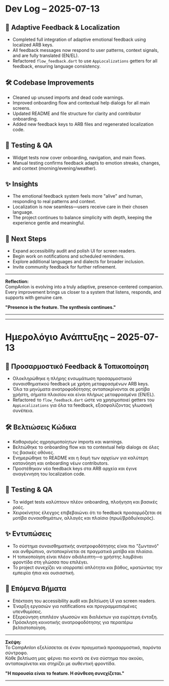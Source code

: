 # Dev Log – 2025-07-13

## 🌿 Adaptive Feedback & Localization

- Completed full integration of adaptive emotional feedback using localized ARB keys.
- All feedback messages now respond to user patterns, context signals, and are fully translated (EN/EL).
- Refactored `flow_feedback.dart` to use `AppLocalizations` getters for all feedback, ensuring language consistency.

## 🛠️ Codebase Improvements

- Cleaned up unused imports and dead code warnings.
- Improved onboarding flow and contextual help dialogs for all main screens.
- Updated README and file structure for clarity and contributor onboarding.
- Added new feedback keys to ARB files and regenerated localization code.

## 🧪 Testing & QA

- Widget tests now cover onboarding, navigation, and main flows.
- Manual testing confirms feedback adapts to emotion streaks, changes, and context (morning/evening/weather).

## ✨ Insights

- The emotional feedback system feels more "alive" and human, responding to real patterns and context.
- Localization is now seamless—users receive care in their chosen language.
- The project continues to balance simplicity with depth, keeping the experience gentle and meaningful.

## 🚩 Next Steps

- Expand accessibility audit and polish UI for screen readers.
- Begin work on notifications and scheduled reminders.
- Explore additional languages and dialects for broader inclusion.
- Invite community feedback for further refinement.

---

**Reflection:**  
CompAnIon is evolving into a truly adaptive, presence-centered companion.  
Every improvement brings us closer to a system that listens, responds, and supports with genuine care.

**"Presence is the feature. The synthesis continues."**

---

---

# Ημερολόγιο Ανάπτυξης – 2025-07-13

## 🌿 Προσαρμοστικό Feedback & Τοπικοποίηση

- Ολοκληρώθηκε η πλήρης ενσωμάτωση προσαρμοστικού συναισθηματικού feedback με χρήση μεταφρασμένων ARB keys.
- Όλα τα μηνύματα ανατροφοδότησης ανταποκρίνονται σε μοτίβα χρήστη, σήματα πλαισίου και είναι πλήρως μεταφρασμένα (EN/EL).
- Refactored το `flow_feedback.dart` ώστε να χρησιμοποιεί getters του `AppLocalizations` για όλα τα feedback, εξασφαλίζοντας γλωσσική συνέπεια.

## 🛠️ Βελτιώσεις Κώδικα

- Καθαρισμός αχρησιμοποίητων imports και warnings.
- Βελτιώθηκε το onboarding flow και τα contextual help dialogs σε όλες τις βασικές οθόνες.
- Ενημερώθηκε το README και η δομή των αρχείων για καλύτερη κατανόηση και onboarding νέων contributors.
- Προστέθηκαν νέα feedback keys στα ARB αρχεία και έγινε αναγέννηση του localization code.

## 🧪 Testing & QA

- Τα widget tests καλύπτουν πλέον onboarding, πλοήγηση και βασικές ροές.
- Χειροκίνητος έλεγχος επιβεβαιώνει ότι το feedback προσαρμόζεται σε μοτίβα συναισθημάτων, αλλαγές και πλαίσιο (πρωί/βράδυ/καιρός).

## ✨ Εντυπώσεις

- Το σύστημα συναισθηματικής ανατροφοδότησης είναι πιο "ζωντανό" και ανθρώπινο, ανταποκρίνεται σε πραγματικά μοτίβα και πλαίσιο.
- Η τοπικοποίηση είναι πλέον αδιάλειπτη—ο χρήστης λαμβάνει φροντίδα στη γλώσσα που επιλέγει.
- Το project συνεχίζει να ισορροπεί απλότητα και βάθος, κρατώντας την εμπειρία ήπια και ουσιαστική.

## 🚩 Επόμενα Βήματα

- Επέκταση του accessibility audit και βελτίωση UI για screen readers.
- Έναρξη εργασιών για notifications και προγραμματισμένες υπενθυμίσεις.
- Εξερεύνηση επιπλέον γλωσσών και διαλέκτων για ευρύτερη ένταξη.
- Πρόσκληση κοινοτικής ανατροφοδότησης για περαιτέρω βελτιστοποίηση.

---

**Σκέψη:**  
Το CompAnIon εξελίσσεται σε έναν πραγματικά προσαρμοστικό, παρόντα σύντροφο.  
Κάθε βελτίωση μας φέρνει πιο κοντά σε ένα σύστημα που ακούει, ανταποκρίνεται και στηρίζει με αυθεντική φροντίδα.

**"Η παρουσία είναι το feature. Η σύνθεση συνεχίζεται."**

---
